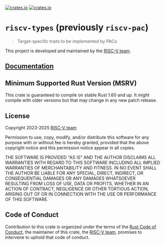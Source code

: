 [![crates.io](https://img.shields.io/crates/d/riscv-types.svg)](https://crates.io/crates/riscv-types)
[![crates.io](https://img.shields.io/crates/v/riscv-types.svg)](https://crates.io/crates/riscv-types)

# `riscv-types` (previously `riscv-pac`)

> Target-specific traits to be implemented by PACs

This project is developed and maintained by the [RISC-V team][team].

## [Documentation](https://docs.rs/crate/riscv-types)

## Minimum Supported Rust Version (MSRV)

This crate is guaranteed to compile on stable Rust 1.60 and up. It *might*
compile with older versions but that may change in any new patch release.

## License

Copyright 2023-2025 [RISC-V team][team]

Permission to use, copy, modify, and/or distribute this software for any purpose
with or without fee is hereby granted, provided that the above copyright notice
and this permission notice appear in all copies.

THE SOFTWARE IS PROVIDED "AS IS" AND THE AUTHOR DISCLAIMS ALL WARRANTIES WITH
REGARD TO THIS SOFTWARE INCLUDING ALL IMPLIED WARRANTIES OF MERCHANTABILITY AND
FITNESS. IN NO EVENT SHALL THE AUTHOR BE LIABLE FOR ANY SPECIAL, DIRECT,
INDIRECT, OR CONSEQUENTIAL DAMAGES OR ANY DAMAGES WHATSOEVER RESULTING FROM LOSS
OF USE, DATA OR PROFITS, WHETHER IN AN ACTION OF CONTRACT, NEGLIGENCE OR OTHER
TORTIOUS ACTION, ARISING OUT OF OR IN CONNECTION WITH THE USE OR PERFORMANCE OF
THIS SOFTWARE.

## Code of Conduct

Contribution to this crate is organized under the terms of the [Rust Code of
Conduct][CoC], the maintainer of this crate, the [RISC-V team][team], promises
to intervene to uphold that code of conduct.

[CoC]: ../CODE_OF_CONDUCT.md
[team]: https://github.com/rust-embedded/wg#the-risc-v-team

